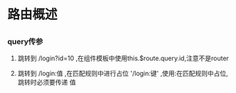 #   路由概述

## 

 ### query传参
1. 跳转到 /login?id=10 ,在组件模板中使用this.$route.query.id,注意不是router

2. 跳转到 /login:值 ,在匹配规则中进行占位 '/login:键' ,使用:在匹配规则中占位,跳转时必须要传递 值